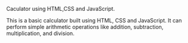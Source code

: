 Caculator using HTML,CSS and JavaScript.

This is a basic calculator built using HTML, CSS and JavaScript. It can perform simple arithmetic operations like addition, subtraction, multiplication, and division.

